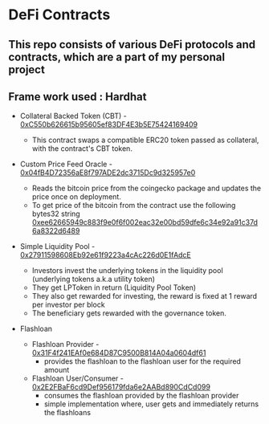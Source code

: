 # DeFi Contracts

## This repo consists of various DeFi protocols and contracts, which are a part of my personal project

## Frame work used : Hardhat

-   Collateral Backed Token (CBT) - [0xC550b626615b95605ef83DF4E3b5E75424169409](https://goerli.etherscan.io/address/0xC550b626615b95605ef83DF4E3b5E75424169409#code)

    -   This contract swaps a compatible ERC20 token passed as collateral, with the contract's CBT token.

-   Custom Price Feed Oracle - [0x04fB4D72356aE8f797ADE2dc3715Dc9d325957e0](https://goerli.etherscan.io/address/0x04fb4d72356ae8f797ade2dc3715dc9d325957e0#code)

    -   Reads the bitcoin price from the coingecko package and updates the price once on deployment.
    -   To get price of the bitcoin from the contract use the following bytes32 string [0xee62665949c883f9e0f6f002eac32e00bd59dfe6c34e92a91c37d6a8322d6489](https://goerli.etherscan.io/address/0x04fb4d72356ae8f797ade2dc3715dc9d325957e0#readContract)

-   Simple Liquidity Pool - [0x27911598608Eb92e61f9223a4cAc226d0E1fAdcE](https://goerli.etherscan.io/address/0x27911598608Eb92e61f9223a4cAc226d0E1fAdcE#code)
    -   Investors invest the underlying tokens in the liquidity pool (underlying tokens a.k.a utility token)
    -   They get LPToken in return (Liquidity Pool Token)
    -   They also get rewarded for investing, the reward is fixed at 1 reward per investor per block
    -   The beneficiary gets rewarded with the governance token.
-   Flashloan
    -   Flashloan Provider - [0x31F4f241EAf0e684D87C9500B814A04a0604df61](https://goerli.etherscan.io/address/0x31F4f241EAf0e684D87C9500B814A04a0604df61#code)
        -   provides the flashloan to the flashloan user for the required amount
    -   Flashloan User/Consumer - [0x2E2FBaF6cd9Def956179fda6e2AABd890CdCd099](https://goerli.etherscan.io/address/0x2E2FBaF6cd9Def956179fda6e2AABd890CdCd099#code)
        -   consumes the flashloan provided by the flashloan provider
        -   simple implementation where, user gets and immediately returns the flashloans

